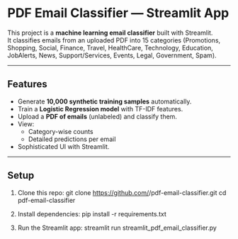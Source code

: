 # PDF Email Classifier — Streamlit App

This project is a **machine learning email classifier** built with Streamlit.  
It classifies emails from an uploaded PDF into 15 categories (Promotions, Shopping, Social, Finance, Travel, HealthCare, Technology, Education, JobAlerts, News, Support/Services, Events, Legal, Government, Spam).

---

## Features
- Generate **10,000 synthetic training samples** automatically.
- Train a **Logistic Regression model** with TF-IDF features.
- Upload a **PDF of emails** (unlabeled) and classify them.
- View:
  - Category-wise counts
  - Detailed predictions per email
- Sophisticated UI with Streamlit.

---

## Setup

1. Clone this repo:
   git clone https://github.com/<your-username>/pdf-email-classifier.git
   cd pdf-email-classifier
   
2. Install dependencies:
   pip install -r requirements.txt
   
3. Run the Streamlit app:
   streamlit run streamlit_pdf_email_classifier.py
